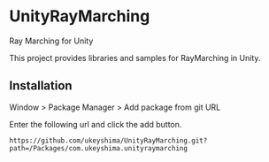 # UnityRayMarching

Ray Marching for Unity

This project provides libraries and samples for RayMarching in Unity.

## Installation
Window > Package Manager > Add package from git URL

Enter the following url and click the add button.

```
https://github.com/ukeyshima/UnityRayMarching.git?path=/Packages/com.ukeyshima.unityraymarching
```